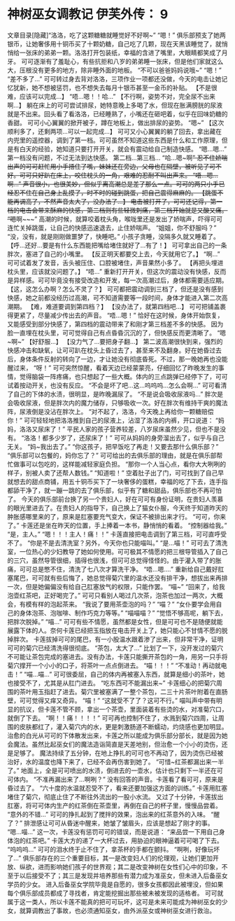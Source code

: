 # 神树巫女调教记 伊芙外传： 9

文章目录[隐藏]“洛洛，吃了这颗糖糖就睡觉好不好啊~”
“嗯！”
俱乐部预支了她两银币，让她奢侈用十铜币买了十颗奶糖，自己吃了几颗，现在天黑该睡觉了，就悄悄给一张床的弟弟一颗。洛洛打开包装纸，幸福的含进了嘴里，大眼睛都笑成了月牙。
可可逐渐有了羞耻心，有些抗拒和八岁的弟弟睡一张床，但是他们家就这么大，压根没有更多的地方，除非睡外面的地板。
“不可以爸爸妈妈说哦~”
“嗯！”
“差不多了…”
可可转过身去背对洛洛，三项作业一项都还没做，今天的电击让她记忆犹新，她不想被惩罚，也不想失去每月十银币甚至一金币的补贴。
【不是很难，应该可以完成…】
“唔…嗯！！哈…”
【不行啊，姿势不对，完全尿不出来啊…】
躺在床上的可可尝试排尿，她特意晚上多喝了水，但现在胀满膀胱的尿液就是不出来。回头看了看洛洛，已经睡熟了，小嘴还在砸吧着，似乎在回味奶糖的香甜。
可可小心翼翼的掀开被子，蹲在地板上，做出排尿的姿势。
“嗯~”
【这次顺利多了，还剩两项…可以一起完成…】
可可又小心翼翼的躺了回去，拿出藏在内兜里的遥控器，调到了第一档。可可虽然不知道这些东西是什么和工作原理，但是有白天的经验，她知道只要打开开关，就会有震动给自己制造快感。
“嗯…嗯…”
第一档没有问题，不过无法到达快感。
第二档…第三档…
“哈…嗯~啊~~”
忍不住娇喘出声的可可赶忙用小手捂住了嘴，妹妹还在旁边，父母也在隔壁，被听见了可不好。可可只好趴在床上，咬住枕头的一角，艰难的忍耐不叫出声来。
“唔…嗯…啊…”
声音很小，也很美妙，但似乎离高潮总是差了那么一点。可可的两只小手已经忍不住在自己身上乱摸了，时不时的碰到跳蛋，把自己震得麻麻的。
【跳蛋不能再调高了，不然声音太大了，没办法了…】
电击被打开了，可可还记得，第一档的电击会带来酥麻的快感，第二档则有些轻微刺痛，第三档开始就是又酸又痛。
“嗯~~啊~~~”
高潮的时候，就算咬着枕头角，喉咙里还是发出了娇喘声，吓得可可连忙关掉跳蛋，让自己的快感迅速退去，止住娇喘声。
“姐姐，你不舒服吗？”
“没，没有，就是刚刚做噩梦了，快睡吧。”
小孩子贪睡，没隔多久就又睡着了。
【呼…还好…要是有什么东西能把嘴给堵住就好了…有了！】
可可拿出自己的一条胖次，塞进了自己的小嘴里。
【反正明天都要交上去，今天就用它了。】
“啊…”
可可试着发了发音，舌头被压住、口腔被堵住，声音果然小多了。
【再把头埋进枕头里，应该就没问题了。】
“唔…”
重新打开开关，但这次的震动没有快感，反而是异样感。可可毕竟没有接受改造和开发，每一次高潮过后，身体都需要适应期。
【这，这怎么办啊？怎么不灵了？】
可可都把震动调到三档了，但还是没有感到快感，她之前都没经历过高潮，可不知道需要等一段时间，身体才能进入第二次高潮期。
【难，难道要调到第四档？】
【没办法了，就第四档吧…】
可可把铺盖裹得更紧了，尽量减少传出去的声音。
“唔…嗯！”
恰好在这时候，身体开始恢复，又能感受到部分快感了，第四档的震动带来了和刚才第三档差不多的快感。
因为脸一直埋在枕头里，可可觉得自己有点昏昏沉沉的了，但快感反而更清晰了。
“嗯~啊~”
【好舒服…】
【没力气了…要把身子翻…】
第二波高潮很快到来，强烈的快感冲击和缺氧，让可可趴在枕头上昏过去了，甚至来不及翻身。好在她昏过去后，身体条件反射的转向了一边，才让她没有彻底昏死。不过，那一晚她再也没能醒过来，
“呀！”
可可突然惊醒，看着天边已经蒙蒙亮，仔细回忆了昨晚发生的事情，觉得脑袋一阵疼痛，也只想起了一些大概。体内的三点跳弹已经停下了，可可试着按动开关，也没有反应。
“不会是坏了吧…这…呜呜呜…怎么会啊…”
可可看清了自己的下体的水渍，很明显，是昨晚漏尿了。
“不是说会吸收尿液吗…”
胖次是会吸收尿液，但是胖次内的魔力储存，只够吸收一次。好在胖次有维持干爽的魔法阵，尿液倒是没沾在胖次上。
“对不起了，洛洛，今天晚上再给你一颗糖赔偿你！”
可可轻轻地把洛洛推到自己的尿液上，沾湿了洛洛的内裤，开口说道：
“妈妈，洛洛又尿床了！”
平民人家的孩子营养较差，八岁尿床虽然少见，但也不是没有。
“洛洛！都多少岁了，还尿床了！”
可可从妈妈的身旁溜出去了，似乎与自己无关。
“妈~我出去了。”
“你这孩子，把早饭吃了再走！又要去那什么俱乐部？”
“俱乐部可以包餐的，妈你忘了？”
可可给出的去俱乐部的理由，就是在俱乐部帮忙做事可以包吃的，这样能减轻家庭负担。
“那你一个人当心点，看你大大咧咧的样子，别被人卖了还帮人数钱。”
“知道啦！”
空着肚子出了门，可可找到了自己早就想去的甜点商铺，用五十铜币买下了一块奢侈的蛋糕，幸福的吃了下去，连手指都舔干净了，就一蹦一跳的去了俱乐部，似乎有了糖和甜品，俱乐部也不再可怕了。
今天的俱乐部前台换了另一个贵妇人，好在可可有身份证明，在贵妇人羡慕的眼光里进去了。在贵妇人的指导下，自己换上了猫女仆服，今天终于知道昨天的肿胀感哪里来的了，原来是肛塞要充气变大，保证不被排出来才行。
“可可，你来了。”
卡莲还是坐在昨天的位置，手上捧着一本书，静悄悄的看着。
“控制器给我。”
“是，主人。”
“嗯！！！主人！痛！！”
卡莲直接把电击调到了第三档，可可直呼受不了。
“你是不是去清洗室？另外，今天你也只能喵叫。”
“是…喵！”
可可去了清洗室，一位热心的少妇教导了她如何使用。可可极其不情愿的把三根导管插入了自己的三穴，虽然导管很细，插得也很浅，但可可总觉得怪怪的。由于灌入带了的胀痛，可可总是憋不住，清洗了七八次才算洗干净。
“唔…嗯….”
重新给自己戴好肛塞尾巴，可可就有些后悔了，她总觉得菊穴里的温水还没有排干净，想拔出来再排一次，但是她偏偏没有给自己肛塞放气的权限，只能作罢。
“喵~”
“回来了，给我泡壶红茶吧，正好喝完了。”
可可只看别人喝过几次茶，泡茶也加过一两次，大概会，有模有样的泡起茶来。
“我说了要用茶壶泡的吗？”
“喵？”
“女仆要学会用自己的身体泡茶、泡咖啡、制作巧克力等等。”
“喵喵喵？”
“觉悟不够高呢，躺下去，把胖次脱掉。”
“喵…”
可可有些不情愿，虽然都是女性，但是可可也不是随便就能展露下体的人。奈何卡莲已经把玉指放在电击开关上了，她只能心不甘情不愿的脱掉胖次。
卡莲拔掉可可的尾巴，有一小股温水跟着渗了出来，但非常干净，证明可可的菊穴已经清洗得很彻底。
“茶包，太大了…”
比划了一下，没开发过的菊穴不可能让茶包完成的塞进去。没有办法，卡莲只能撕开茶包的一角，用另一只手将菊穴撑开一个小小的口子，将茶叶一点点倒进去。
“喵！！！”
“不准动！再动就电击！”
“喵…喵…”
可可很委屈，自己的体内再被塞入东西，就算是细小的茶叶，她也接受不了，尤其是从肛门进去。
“吃东西可不能漏出来~”
卡莲细心的把菊穴周围的茶叶用玉指赶了进去。菊穴里被塞满了一整个茶包，二三十片茶叶附着在直肠壁，可可觉得又痒又奇异。
“喵！”
“这就受不了了？这可不行。”
喵叫声中带有明显的抗议，但卡莲不管不顾，拿出一个茶壶，里面装着有些烫的水，对准菊穴口，就倒了下去。
“啊！！痛！！！！”
可可再也控制不住了，水溅到菊穴四周，让周围的皮肤都红了，灌入菊穴内的水，更是刺激肠道不断蠕动，灼烧感也更加明显。
治愈的白光从可可的下体散发出来，卡莲之所以能成为俱乐部分部长，就是因为她会魔法。虽然比起巫女们的魔法造诣简直是天差地别，但治愈一个小小的烫伤，还是足够了。
魔法持续了五分钟，在地上挣扎的可可也不再动了，因为烫伤已经被治好，水的温度也降下来了，已经不会再伤害到她了。
“可惜~红茶都漏出来一半了。”
地面上，全是可可喷出的水渍，倒进去的一壶水，估计也只剩下一半还在可可体内。
“不准再漏出来了…啊咧？”
没有回答的声音。卡莲看了看可可，原来是昏过去了。
“六十度的水温就忍受不了，看来还要加强这方面的训练。”
卡莲用肛塞堵住了菊穴，彻底止住了不断往外流出的一股小水流。
又过了十分钟，卡莲拔出肛塞，将可可体内生产的红茶倒在茶壶里，再倒在自己的杯子里，慢慢品尝着。
“意外的不错…”
可可的挣扎起到了搅拌的效果，泡出来的红茶意外的入味。
“醒了？”
排泄感让可可从昏迷中醒来，她皱了皱眉头，应该是想起了刚才的事。
“嗯…喵…”
这一次，卡莲没有惩罚可可的错误，而是说道：
“来品尝一下用自己身体泡的红茶吧。”
卡莲大方的递了一大杯过去，用胁迫的眼神逼着可可喝了下去。
“呜呜呜…”
可可的泪水终于止不住了，拿茶杯的手都在颤抖。
“啊咧，好像玩坏了…”
俱乐部存在的三个重要目标，其一是改变妇人们的伦理观，让她们更加开放、纵欲，进而影响她们孩子的世界观；其二是改变神树在女性们心中的印象，不至于以后接受不了；其三是发现并培养那些有潜力成为准巫女，但未进入后备巫女学员的少女。
进入后备巫女学院毕竟是自愿的，很多女孩都因此被埋没，但如果每个俱乐部成员都成了寻找者，肯定能挖掘出那些被未被发现的适格者。
可可就属于这一类人，所以卡莲不能真的把可可玩坏，这可是未来可能成为神树巫女的少女，就算调教出了事故，也必须通知巫女，由外派巫女或神树巫女进行救治。

